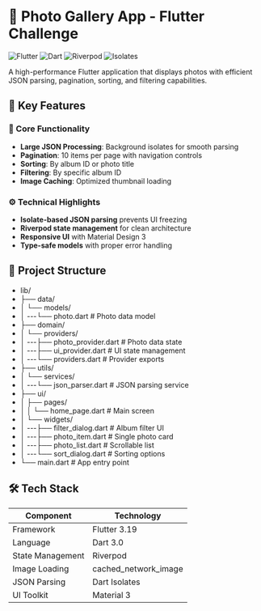 # 📸 Photo Gallery App - Flutter Challenge

![Flutter](https://img.shields.io/badge/Flutter-3.19-blue)
![Dart](https://img.shields.io/badge/Dart-3.0-blue)
![Riverpod](https://img.shields.io/badge/State%20Management-Riverpod-blueviolet)
![Isolates](https://img.shields.io/badge/Concurrency-Isolates-green)

A high-performance Flutter application that displays photos with efficient JSON parsing, pagination, sorting, and filtering capabilities.

## 🌟 Key Features

### 🚀 Core Functionality

- **Large JSON Processing**: Background isolates for smooth parsing
- **Pagination**: 10 items per page with navigation controls
- **Sorting**: By album ID or photo title
- **Filtering**: By specific album ID
- **Image Caching**: Optimized thumbnail loading

### ⚙️ Technical Highlights

- **Isolate-based JSON parsing** prevents UI freezing
- **Riverpod state management** for clean architecture
- **Responsive UI** with Material Design 3
- **Type-safe models** with proper error handling

## 📁 Project Structure

- lib/
- ├── data/
- │ └── models/
- │ ---└── photo.dart # Photo data model
- ├── domain/
- │ └── providers/
- │ ---├── photo_provider.dart # Photo data state
- │ ---├── ui_provider.dart # UI state management
- │ ---└── providers.dart # Provider exports
- ├── utils/
- │ └── services/
- │ ---└── json_parser.dart # JSON parsing service
- ├── ui/
- │ ├── pages/
- │ │ └── home_page.dart # Main screen
- │ └── widgets/
- │ ---├── filter_dialog.dart # Album filter UI
- │ ---├── photo_item.dart # Single photo card
- │ ---├── photo_list.dart # Scrollable list
- │ ---└── sort_dialog.dart # Sorting options
- └── main.dart # App entry point

## 🛠️ Tech Stack

| Component        | Technology           |
|------------------|----------------------|
| Framework        | Flutter 3.19         |
| Language         | Dart 3.0             |
| State Management | Riverpod             |
| Image Loading    | cached_network_image |
| JSON Parsing     | Dart Isolates        |
| UI Toolkit       | Material 3           |
